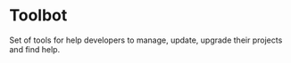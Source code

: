 # Toolbot

Set of tools for help developers to manage, update, upgrade their projects and find help.